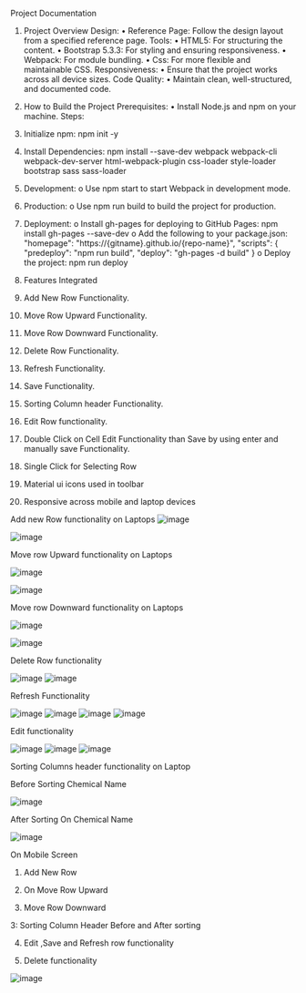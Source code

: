 Project Documentation
1. Project Overview
Design:
•	Reference Page: Follow the design layout from a specified reference page.
Tools:
•	HTML5: For structuring the content.
•	Bootstrap 5.3.3: For styling and ensuring responsiveness.
•	Webpack: For module bundling.
•	Css: For more flexible and maintainable CSS.
Responsiveness:
•	Ensure that the project works across all device sizes.
Code Quality:
•	Maintain clean, well-structured, and documented code.
2. How to Build the Project
Prerequisites:
•	Install Node.js and npm on your machine.
Steps:
1.	Initialize npm:
npm init -y
2.	Install Dependencies:
npm install --save-dev webpack webpack-cli webpack-dev-server html-webpack-plugin css-loader style-loader bootstrap sass sass-loader
3.	Development:
o	Use npm start to start Webpack in development mode.
4.	Production:
o	Use npm run build to build the project for production.
5.	Deployment:
o	Install gh-pages for deploying to GitHub Pages:
npm install gh-pages --save-dev
o	Add the following to your package.json:
"homepage": "https://{gitname}.github.io/{repo-name}",
"scripts": {
    "predeploy": "npm run build",
    "deploy": "gh-pages -d build"
}
o	Deploy the project:
npm run deploy


3. Features Integrated
1.	Add New Row Functionality.
2.	Move Row Upward Functionality.
3.	Move Row Downward Functionality.
4.	Delete Row Functionality.
5.	Refresh Functionality.
6.	Save Functionality.
7.	Sorting Column header Functionality.
8.	Edit Row functionality.
9.	Double Click on Cell Edit Functionality than Save by using enter and manually save Functionality.
10.	Single Click for Selecting Row
11.	Material ui icons used in toolbar
12.	Responsive across mobile and laptop devices






















Add new Row  functionality on Laptops
![image](https://github.com/nitin0557/javascripttable/blob/main/assets/c7e50a54-b5b8-4d94-9289-426c66b4a9cd.png)

![image](https://github.com/nitin0557/javascripttable/blob/main/assets/p2.png)





 


Move row Upward functionality on Laptops

![image](https://github.com/nitin0557/javascripttable/blob/main/assets/p3.png)

![image](https://github.com/nitin0557/javascripttable/blob/main/assets/p4.png)


 





 

Move row Downward functionality on Laptops

![image](https://github.com/nitin0557/javascripttable/blob/main/assets/p5.png)
 
![image](https://github.com/nitin0557/javascripttable/blob/main/assets/p6.png)


 




Delete Row functionality


 
![image](https://github.com/nitin0557/javascripttable/blob/main/assets/p7.png)
![image](https://github.com/nitin0557/javascripttable/blob/main/assets/p8.png)



 



Refresh Functionality

 ![image](https://github.com/nitin0557/javascripttable/blob/main/assets/p9.png)
![image](https://github.com/nitin0557/javascripttable/blob/main/assets/p10.png)
![image](https://github.com/nitin0557/javascripttable/blob/main/assets/p11.png)
![image](https://github.com/nitin0557/javascripttable/blob/main/assets/p12.png)



 





 
 









Edit functionality

![image](https://github.com/nitin0557/javascripttable/blob/main/assets/p13.png)
![image](https://github.com/nitin0557/javascripttable/blob/main/assets/p14.png)
![image](https://github.com/nitin0557/javascripttable/blob/main/assets/p15.png)



 


 



 

Sorting Columns header functionality on Laptop

Before  Sorting Chemical Name

![image](https://github.com/nitin0557/javascripttable/blob/main/assets/p16.png)



 








After Sorting On Chemical Name



![image](https://github.com/nitin0557/javascripttable/blob/main/assets/p17.png)




















On Mobile Screen 

1.	Add New Row

 
2.	On Move Row Upward

  
3.	Move Row Downward

        


3: Sorting Column Header 
  Before and After sorting

   





4.	Edit ,Save and Refresh row functionality
    


   


5.	Delete functionality

   
![image](https://github.com/user-attachments/assets/07bf0afe-14dc-44a0-b5e4-7605bbcc694f)
